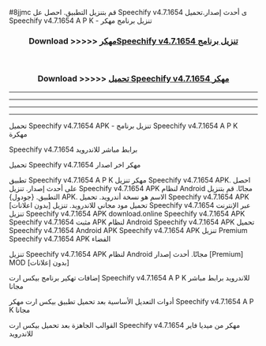 #8jjmc قم بتنزيل التطبيق. احصل عل Speechify v4.7.1654 ى أحدث إصدار.تحميل Speechify v4.7.1654 A P K - تنزيل برنامج مهكر



<div align="center">
<h3>Download >>>>> <a href="https://ar-sites.web.app/?ar= Speechify v4.7.1654">مهكرSpeechify v4.7.1654 تنزيل برنامج</a></h3><br>

<h3>Download >>>>> <a href="https://ar-sites.web.app/?ar= Speechify v4.7.1654">تحميل Speechify v4.7.1654 مهكر</a></h3>
</div>


----------------------------------------------------------

----------------------------------------------------------

----------------------------------------------------------

----------------------------------------------------------


تحميل Speechify v4.7.1654 APK - تنزيل برنامج Speechify v4.7.1654 A P K مهكرة

Speechify v4.7.1654 برابط مباشر للاندرويد

تحميل Speechify v4.7.1654 مهكر اخر اصدار

تطبيق Speechify v4.7.1654 A P K مهكر
تنزيل Speechify v4.7.1654 APK. احصل على أحدث إصدار.
تنزيل Speechify v4.7.1654 APK لنظام Android مجانًا.
قم بتنزيل التطبيق. {جودول} APK. الاسم هو نسخة أندرويد.
تحميل Speechify v4.7.1654 APK [بدون اعلانات]
تحميل مود مجاني للاندرويد.
تنزيل Speechify v4.7.1654 عبر الإنترنت
تنزيل Speechify v4.7.1654 APK
download.online Speechify v4.7.1654 APK
Speechify v4.7.1654 مثبت APK لنظام Android
Speechify v4.7.1654 APK
تحميل Speechify v4.7.1654 Android APK
Speechify v4.7.1654 APK تنزيل Premium
Speechify v4.7.1654 APK الفضاء

تنزيل Speechify v4.7.1654 APK لنظام Android مجانًا. أحدث إصدار [Premium] MOD [بدون إعلانات]

إضافات تهكير برنامج بيكس ارت Speechify v4.7.1654 A P K للاندرويد برابط مباشر مجانا

أدوات التعديل الأساسية بعد تحميل تطبيق بيكس ارت مهكر Speechify v4.7.1654 A P K مجانا

القوالب الجاهزة بعد تحميل بيكس ارت Speechify v4.7.1654 مهكر من ميديا فاير للاندرويد



